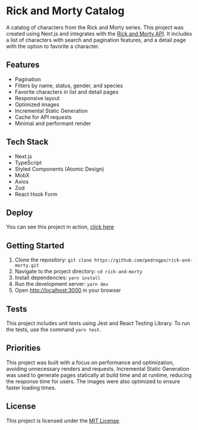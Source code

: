 # Rick and Morty Catalog

A catalog of characters from the Rick and Morty series. This project was created using Next.js and integrates with the [Rick and Morty API](https://rickandmortyapi.com/documentation/). It includes a list of characters with search and pagination features, and a detail page with the option to favorite a character.

## Features

- Pagination
- Filters by name, status, gender, and species
- Favorite characters in list and detail pages
- Responsive layout
- Optimized images
- Incremental Static Generation
- Cache for API requests
- Minimal and performant render

## Tech Stack

- Next.js
- TypeScript
- Styled Components (Atomic Design)
- MobX
- Axios
- Zod
- React Hook Form

## Deploy

You can see this project in action, [click here](https://rick-and-morty-pedrogpo.vercel.app/)

## Getting Started

1. Clone the repository: `git clone https://github.com/pedrogpo/rick-and-morty.git`
2. Navigate to the project directory: `cd rick-and-morty`
3. Install dependencies: `yarn install`
4. Run the development server: `yarn dev`
5. Open [http://localhost:3000](http://localhost:3000) in your browser

## Tests

This project includes unit tests using Jest and React Testing Library. To run the tests, use the command `yarn test`.

## Priorities

This project was built with a focus on performance and optimization, avoiding unnecessary renders and requests. Incremental Static Generation was used to generate pages statically at build time and at runtime, reducing the response time for users. The images were also optimized to ensure faster loading times.

## License

This project is licensed under the [MIT License](https://choosealicense.com/licenses/mit/).
